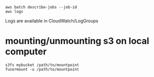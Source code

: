     aws batch describe-jobs --job-id
    aws logs

Logs are available in CloudWatch/LogGroups

# mounting/unmounting s3 on local computer

    s3fs mybucket /path/to/mountpoint
    fusermount -u /path/to/mountpoint
